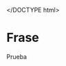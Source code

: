 </DOCTYPE html>
<head>
<title>Prueba</title>
</head>
<body>

<h1>Frase</h1>
<p>Prueba</p>
</body>
</html>
